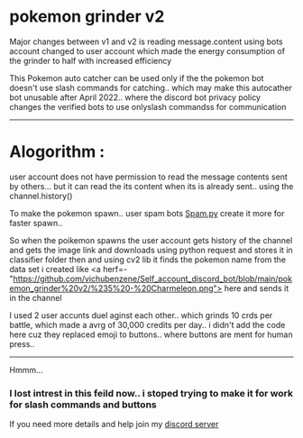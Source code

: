 # pokemon grinder v2 

Major changes between v1 and v2 is reading message.content using bots account changed to user account which made the energy consumption of the grinder to half with increased efficiency 

This Pokemon auto catcher can be used only if the the pokemon bot doesn't use slash commands for catching.. which may make this autocather bot unusable after April 2022.. where the discord bot privacy policy changes the verified bots to use onlyslash commandss for communication

<hr>

# Alogorithm :

user account does not have permission to read the message contents sent by others... but it can read the its content when its is already sent.. using the channel.history() 


To make the pokemon spawn.. user spam bots <a href="https://github.com/vichubenzene/Self_account_discord_bot/blob/main/pokemon_grinder/spam.py">Spam.py</a> create it more for faster spawn..

So when the poikemon spawns the user account gets history of the channel and gets the image link and downloads using python request and stores it in <a herf="https://github.com/vichubenzene/Self_account_discord_bot/tree/main/pokemon_grinder%20v2/classifier"> classifier folder </a> then  and using cv2 lib it finds the pokemon name from the data set i created like <a herf=-"https://github.com/vichubenzene/Self_account_discord_bot/blob/main/pokemon_grinder%20v2/%235%20-%20Charmeleon.png"> here </a> and sends it in the channel

I used 2 user accunts duel aginst each other.. which grinds 10 crds per battle, which made a avrg of 30,000 credits per day.. i didn't add the code here cuz they replaced emoji to buttons.. where buttons are ment for human press..



 <hr>
Hmmm...<br>

<h3>I lost intrest in this feild now.. i stoped trying to make it for work for slash commands and buttons</h3>

If you need more details and help join my <a href="https://discord.gg/jF879hKJ4y"> discord server</a> 

